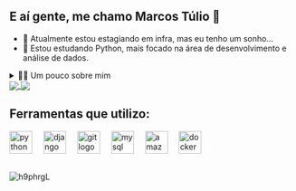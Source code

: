 ## E aí gente, me chamo Marcos Túlio 👋

<!-- Descrição -->
- 🔭 Atualmente estou estagiando em infra, mas eu tenho um sonho...
- 🌱 Estou estudando Python, mais focado na área de desenvolvimento e análise de dados.

<details>
  <summary>👨‍💻 Um pouco sobre mim</summary>

  -💬 Eu tenho 21 anos, e vivo no Brasil. Amo programar com Python e estou cada vez mais me aproximando e me apaixonando pela área de análise de dados. Possuo um inglês intermediário, com boa interpretação de texto e uma conversação razoável.
  
  -⚡ Gosto muito de jogar com meus amigos e amo demais passar um tempo com a natureza contemplando a mesma. Um dos meus grandes sonhos e me tornar um excelente programador e trabalhar para impresas internacionais.
</details>

<!-- Dados/Gráficos -->
<a href="https://github.com/anuraghazra/github-readme-stats">
  <img align="center" src="https://github-readme-stats.vercel.app/api?username=marcostulio-dev&show_icons=true&theme=midnight-purple" />
</a>
<a href="https://github.com/anuraghazra/convoychat">
  <img align="center" src="https://github-readme-stats.vercel.app/api/top-langs/?username=marcostulio-dev&layout=compact&theme=midnight-purple" />
</a>

<!-- Ferramentas -->
## Ferramentas que utilizo:

<div align="left">
  <img src="https://skillicons.dev/icons?i=py" height="40" alt="python logo"  />
  <img width="12" />
  <img src="https://skillicons.dev/icons?i=django" height="40" alt="django logo"  />
  <img width="12" />
  <img src="https://skillicons.dev/icons?i=git" height="40" alt="git logo"  />
  <img width="12" />
  <img src="https://skillicons.dev/icons?i=mysql" height="40" alt="mysql logo"  />
  <img width="12" />
  <img src="https://skillicons.dev/icons?i=aws" height="40" alt="amazonwebservices logo"  />
  <img width="12" />
  <img src="https://skillicons.dev/icons?i=docker" height="40" alt="docker logo"  />
</div>

##
  ![h9phrgL](https://github.com/user-attachments/assets/b3cc5bdb-b1a6-4ee1-9a25-cd93b43978b6)

